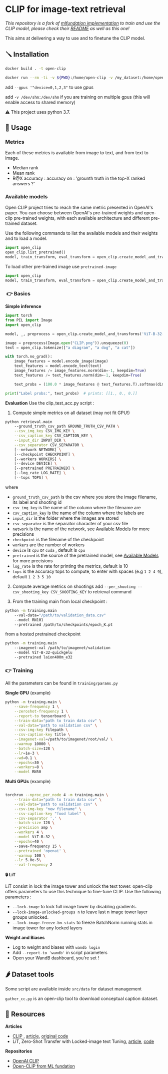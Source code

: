 # CLIP for image-text retrieval 

*This repository is a fork of [mlfundation implementation](https://github.com/mlfoundations/open_clip) to train and use the CLIP model, please check their [README](ml_fundation_doc/mlfund_README.md) as well as this one!*

This aims at delivering a way to use and to finetune the CLIP model. 

## 🪛 Installation

```bash
docker build . -t open-clip
```

```bash
docker run --rm -ti -v ${PWD}:/home/open-clip -v /my_dataset:/home/open-clip/my_dataset open-clip:latest
```

add `--gpus '"device=0,1,2,3"`  to use gpus 

add  `-v /dev/shm:/dev/shm` if you are training on multiple gpus (this will enable access to shared memory)

⚠ This project uses python 3.7. 

## 🍄 Usage
### Metrics 
Each of these metrics is available from image to text, and from text to image. 
- Median rank 
- Mean rank 
- R@X accuracy : accuracy on : 'grounth truth in the top-X ranked answers ?'

### Available models
Open CLIP project tries to reach the same metric presented in OpenAI's paper. You can choose between OpenAI's pre-trained weights and open-clip pre-trained weights, with each available architecture and different pre-trained dataset. 

Use the following commands to list the available models and their weights and to load a model. 
```python
import open_clip
open_clip.list_pretrained()
model, train_transform, eval_transform = open_clip.create_model_and_transforms('ViT-B-32', pretrained='laion2b_e16')
```
To load other pre-trained image use `pretrained-image`
```python
import open_clip
model, train_transform, eval_transform = open_clip.create_model_and_transforms('ViT-B-32', pretrained-image='my_checkpoint_path')
```

###  👉 Basics 
**Simple inference**

```python
import torch
from PIL import Image
import open_clip

model, _, preprocess = open_clip.create_model_and_transforms('ViT-B-32-quickgelu', pretrained='laion400m_e32')

image = preprocess(Image.open("CLIP.png")).unsqueeze(0)
text = open_clip.tokenize(["a diagram", "a dog", "a cat"])

with torch.no_grad():
    image_features = model.encode_image(image)
    text_features = model.encode_text(text)
    image_features /= image_features.norm(dim=-1, keepdim=True)
    text_features /= text_features.norm(dim=-1, keepdim=True)

    text_probs = (100.0 * image_features @ text_features.T).softmax(dim=-1)

print("Label probs:", text_probs)  # prints: [[1., 0., 0.]]
```

**Evaluation**
Use the clip_test_acc.py script :
1. Compute simple metrics on all dataset (may not fit GPU!)
```bash
python retrieval.main 
	--ground_truth_csv_path GROUND_TRUTH_CSV_PATH \
    --csv_img_key CSV_IMG_KEY \
    --csv_caption_key CSV_CAPTION_KEY \
    --input_dir INPUT_DIR \
    --csv_separator CSV_SEPARATOR \
    [--network NETWORK] \
    [--checkpoint CHECKPOINT] \
    [--workers WORKERS] \
    [--device DEVICE] \
    [--pretrained PRETRAINED] \
    [--log_rate LOG_RATE] \
    [--tops TOPS] \
```

where 
- `ground_truth_csv_path` is the csv where you store the image filename, its label and shooting id
- `csv_img_key` is the name of the column where the filename are 
- `csv_caption_key` is the name of the column where the labels are 
- `input_dir` is the folder where the images are stored
- `csv_separator` is the separator character of your csv file 
- `network` is the name of the network, see [Available Models](###Available-models) for more precisions
- `checkpoint` is the filename of the checkpoint 
- `workers` are the number of workers 
- `device` is `cpu` or `cuda` , default is `cpu`
- `pretrained` is the source of the pretrained model, see [Available Models](###Available-models) for more precisions
- `log_rate` is the rate for printing the metrics, default is 10
- `tops` is the accuracy tops to compute, to enter with spaces (e.g `1 2 4 9`), default `1 2 3 5 10`

2. Compute average metrics on shootings 
	add `--per_shooting --csv_shooting_key CSV_SHOOTING_KEY` to retrieval command

3. From the training main 
from local checkpoint : 
```bash 
python -m training.main
    --val-data="/path/to/validation_data.csv"  
    --model RN101 
    --pretrained /path/to/checkpoints/epoch_K.pt
```
from a hosted pretrained checkpoint
```bash
python -m training.main 
    --imagenet-val /path/to/imagenet/validation 
    --model ViT-B-32-quickgelu 
    --pretrained laion400m_e32
```

### 👉 Training
All the parameters can be found in `training/params.py` 

**Single GPU** (example)
```bash
python -m training.main \
    --save-frequency 1 \
    --zeroshot-frequency 1 \
    --report-to tensorboard \
    --train-data="path to train data csv" \
	--val-data="path to validation csv" \
    --csv-img-key filepath \
    --csv-caption-key title \
    --imagenet-val=/path/to/imagenet/root/val/ \
    --warmup 10000 \
    --batch-size=128 \
    --lr=1e-3 \
    --wd=0.1 \
    --epochs=30 \
    --workers=8 \
    --model RN50
```

**Multi GPUs** (example)
```bash

torchrun --nproc_per_node 4 -m training.main \
	--train-data="path to train data csv" \
	--val-data="path to validation csv" \
	--csv-img-key "new filename" \
	--csv-caption-key "food label" \
	--csv-separator ',' \
	--batch-size 128 \
	--precision amp \
	--workers 4 \
	--model ViT-B-32 \
	--epochs=40 \ 
	--save-frequency 15 \
	--pretrained 'openai' \
	--warmup 100 \
	--lr 5.0e-5\
	--val-frequency 2
```

**🔒 LiT**

LiT consist in lock the image tower and unlock the text tower. open-clip offers parameters to use this technique to fine-tune CLIP. 
Use the following parameters : 
- `--lock-image` to lock full image tower by disabling gradients.
- `--lock-image-unlocked-groups n`  to leave last n image tower layer groups unlocked.
- `--lock-image-freeze-bn-stats` to freeze BatchNorm running stats in image tower for any locked layers

**Weight and Biases**
- Log to weight and biases with `wandb login`
- Add  `--report-to 'wandb'` in script parameters 
- Open your WandB dashboard, you're set ! 

## 🌶 Dataset tools 
Some script are available inside `src/data` for dataset management

`gather_cc.py` is an open-clip tool to download conceptual caption dataset. 



## 🔗 Resources
**Articles** 
- [CLIP](https://openai.com/blog/clip/) , [article](https://arxiv.org/abs/2103.00020), [original code](https://github.com/openai/CLIP) 
- LiT, Zero-Shot Transfer with Locked-image text Tuning, [article](https://arxiv.org/abs/2111.07991), [code](https://github.com/google-research/vision_transformer#lit-models)

**Repositories**
- [OpenAI CLIP](https://github.com/openai/CLIP)
- [Open-CLIP from ML fundation](https://github.com/mlfoundations/open_clip)
